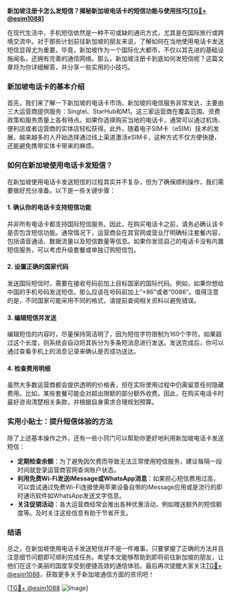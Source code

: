 **新加坡注册卡怎么发短信？揭秘新加坡电话卡的短信功能与使用技巧[[TG💪+ @esim1088](https://t.me/s/esim1088)]**

在现代生活中，手机短信依然是一种不可或缺的通讯方式，尤其是在国际旅行或跨境交流中。对于那些计划前往新加坡的朋友来说，了解如何在当地使用电话卡发送短信显得尤为重要。毕竟，新加坡作为一个国际化大都市，不仅以其先进的基础设施闻名，还拥有完善的通信网络。那么，新加坡注册卡到底如何发短信呢？这篇文章将为你详细解答，并分享一些实用的小技巧。

### 新加坡电话卡的基本介绍

首先，我们来了解一下新加坡的电话卡市场。新加坡的电信服务非常发达，主要由三大运营商提供服务：Singtel、StarHub和M1。这三家运营商在覆盖范围、资费政策和服务质量上各有特点。如果你选择购买当地的电话卡，通常可以通过机场、便利店或者运营商的实体店轻松获得。此外，随着电子SIM卡（eSIM）技术的发展，越来越多的人开始选择通过线上渠道激活eSIM卡，这种方式不仅方便快捷，还能避免携带实体卡带来的麻烦。

### 如何在新加坡使用电话卡发短信？

在新加坡使用电话卡发送短信的过程其实并不复杂，但为了确保顺利操作，我们需要做好充分准备。以下是一些关键步骤：

#### 1. 确认你的电话卡支持短信功能

并非所有电话卡都支持国际短信服务。因此，在购买电话卡之前，请务必确认该卡是否包含短信功能。通常情况下，运营商会在其官网或营业厅明确标注套餐内容，包括语音通话、数据流量以及短信数量等信息。如果你发现自己的电话卡没有内置短信服务，可以考虑升级套餐或单独订购短信包。

#### 2. 设置正确的国家代码

发送国际短信时，需要在接收号码前加上目标国家的国际代码。例如，如果你想给中国的手机号码发送短信，那么应该在号码前加上“+86”或者“0086”。值得注意的是，不同国家可能采用不同的格式，请提前查阅相关资料以避免错误。

#### 3. 编辑短信并发送

编辑短信的内容时，尽量保持简洁明了，因为短信字符限制为160个字符。如果超过这个长度，则系统会自动将其拆分为多条短消息进行发送。发送完成后，你可以通过查看手机上的消息记录来确认是否成功送达。

#### 4. 检查费用明细

虽然大多数运营商都会提供透明的价格表，但在实际使用过程中仍需留意任何隐藏费用。比如，某些套餐可能会对超出限额的部分额外收费。因此，在购买电话卡时最好咨询清楚相关条款，并根据自身需求合理规划预算。

### 实用小贴士：提升短信体验的方法

除了上述基本操作之外，还有一些小窍门可以帮助你更好地利用新加坡电话卡发送短信：

- **定期检查余额**：为了避免因欠费而导致无法正常使用短信服务，建议每隔一段时间就登录运营商官网查询账户状态。
- **利用免费Wi-Fi发送iMessage或WhatsApp消息**：如果担心短信费用过高，可以尝试通过免费Wi-Fi连接使用苹果设备自带的iMessage应用或是流行的即时通讯软件如WhatsApp发送文字信息。
- **关注促销活动**：各大运营商经常会推出各种优惠活动，例如赠送额外的短信额度等。及时关注这些信息有助于节省开支。

### 结语

总之，在新加坡使用电话卡发送短信并不是一件难事，只要掌握了正确的方法并且注意细节问题即可顺利完成任务。希望本文能够帮助到即将前往新加坡的朋友，让他们在这个美丽的国度享受到便捷高效的通信体验。最后再次提醒大家关注[TG💪+ @esim1088](https://t.me/s/esim1088)，获取更多关于新加坡通信方面的资讯吧！

[[TG💪+ @esim1088](https://t.me/s/esim1088) ![Image](https://i.postimg.cc/4NQfJmqS/Snipaste-2025-05-13-00-14-12.png)]